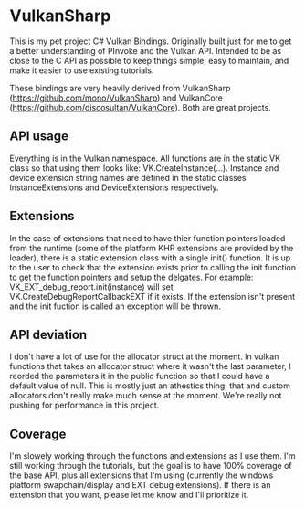 # VulkanSharp
This is my pet project C# Vulkan Bindings.  Originally built just for me to get a better understanding of PInvoke and the Vulkan API.  Intended to be as close to the C API as possible to keep things simple, easy to maintain, and make it easier to use existing tutorials.

These bindings are very heavily derived from VulkanSharp (https://github.com/mono/VulkanSharp) and VulkanCore (https://github.com/discosultan/VulkanCore).  Both are great projects.

## API usage
Everything is in the Vulkan namespace.  All functions are in the static VK class so that using them looks like: VK.CreateInstance(...).  Instance and device extension string names are defined in the static classes InstanceExtensions and DeviceExtensions respectively.


## Extensions
In the case of extensions that need to have thier function pointers loaded from the runtime (some of the platform KHR extensions are provided by the loader), there is a static extension class with a single init() function. It is up to the user to check that the extension exists prior to calling the init function to get the function pointers and setup the delgates.  For example: VK_EXT_debug_report.init(instance) will set VK.CreateDebugReportCallbackEXT if it exists.  If the extension isn't present and the init fuction is called an exception will be thrown.


## API deviation
I don't have a lot of use for the allocator struct at the moment.  In vulkan functions that takes an allocator struct where it wasn't the last parameter, I reorded the parameters it in the public function so that I could have a default value of null.  This is mostly just an athestics thing, that and custom allocators don't really make much sense at the moment.  We're really not pushing for performance in this project. 


## Coverage
I'm slowely working through the functions and extensions as I use them.  I'm still working through the tutorials, but the goal is to have 100% coverage of the base API, plus all extensions that I'm using (currently the windows platform swapchain/display and EXT debug extensions).  If there is an extension that you want, please let me know and I'll prioritize it.

